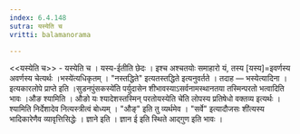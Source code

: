 ```yaml
---
index: 6.4.148
sutra: यस्येति च
vritti: balamanorama

---
```

<<यस्येति च>> - यस्येति च । यस्य-ईतीति छेदः । इश्च अश्चतयोः समाहारो यं, तस्य [यस्य]=इवर्णस्य अवर्णस्य चेत्यर्थः ।भस्ये॑त्यधिकृतम् । "नस्तद्धिते" इत्यतस्तद्धिते इत्यनुवर्तते । तदाह — भस्येत्यादिना । इत्यकारलोपे प्राप्ते इति ।सुडनपुंसकस्ये॑ति पर्युदासेन शीभावस्याऽसर्वनामस्थानतया तस्मिन्परतो भत्वादिति भावः ।औङ श्यामिति । औङो यः श्यादेशस्तस्मिन् परतोयस्येति चे॑ति लोपस्य प्रतिषेधो वक्तव्य इत्यर्थः । श्यामिति निर्देशादेव नित्यस्त्रीत्वं बोध्यम् । "औङ्" इति तु व्यर्थमेव । "सर्वे" इत्यादौजसः शी॑त्यस्य भादिकारेणैव व्यावृत्तिसिद्धेः । ज्ञाने इति । ज्ञान ई इति स्थिते आद्गुण इति भावः ।